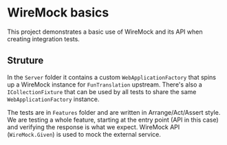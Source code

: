 ﻿# WireMock basics

This project demonstrates a basic use of WireMock and its API when creating integration tests. 

## Struture

In the `Server` folder it contains a custom `WebApplicationFactory` that spins up a WireMock instance for `FunTranslation` upstream. There's also a `ICollectionFixture` that can be used by all tests to share the same `WebApplicationFactory` instance.

The tests are in `Features` folder and are written in Arrange/Act/Assert style. We are testing a whole feature, starting at the entry point (API in this case) and verifying the response is what we expect. WireMock API (`WireMock.Given`) is used to mock the external service.